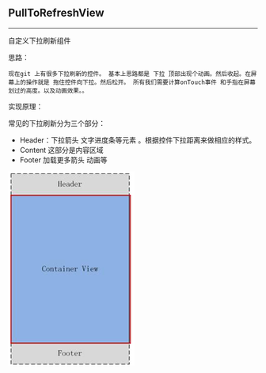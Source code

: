 ## PullToRefreshView
----
自定义下拉刷新组件

思路：
```
现在git 上有很多下拉刷新的控件。 基本上思路都是 下拉 顶部出现个动画。然后收起。在屏幕上的操作就是 拖住控件向下拉。然后松开。 所有我们需要计算onTouch事件 和手指在屏幕划过的高度。以及动画效果。。

```

实现原理：

  常见的下拉刷新分为三个部分：

- Header：下拉箭头 文字进度条等元素 。根据控件下拉距离来做相应的样式。
- Content  这部分是内容区域
- Footer 加载更多箭头 动画等

![下拉刷新图一](image/PullToRefreshView1.png)
